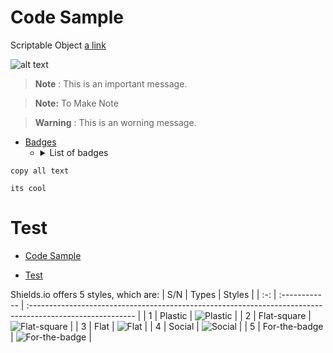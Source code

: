 # Code Sample

Scriptable Object
[a link](https://www.raywenderlich.com/2826197-scriptableobject-tutorial-getting-started)
<!-- //image -->
![alt text](https://koenig-media.raywenderlich.com/uploads/2019/04/sword-merchant-scene.png)

>**Note** : This is an important message.

> <strong>Note:</strong> To Make Note

>**Warning** : This is an worning message.

- [Badges](#badges)
  - <details> <summary>List of badges</summary>
    a
    
    a
    c
    c
  </details>

```
copy all text

its cool

```
# Test
- [Code Sample](#code-sample)

- [Test](#test)


Shields.io offers 5 styles, which are:
| S/N | Types         | Styles                                                                                                    |
| :-: | :------------ | :-------------------------------------------------------------------------------------------------------- |
| 1   | Plastic       | ![Plastic](https://shields.io/badge/style-plastic-03650f?logo=appveyor&style=plastic)                     |
| 2   | Flat-square   | ![Flat-square](https://shields.io/badge/style-flat--square-03650f?logo=appveyor&style=flat-square)        |
| 3   | Flat          | ![Flat](https://shields.io/badge/style-flat-03650f?logo=appveyor&style=flat)                              |
| 4   | Social        | ![Social](https://shields.io/badge/style-social-03650f?logo=appveyor&style=social)                        |
| 5   | For-the-badge | ![For-the-badge](https://shields.io/badge/style-for--the--badge-03650f?logo=appveyor&style=for-the-badge) |




